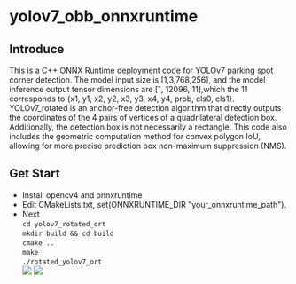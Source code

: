 # yolov7_obb_onnxruntime
## Introduce
This is a C++ ONNX Runtime deployment code for YOLOv7 parking spot corner detection. The model input size is [1,3,768,256], and the model inference output tensor dimensions are [1, 12096, 11],which the 11 corresponds to {x1, y1, x2, y2, x3, y3, x4, y4, prob, cls0, cls1}. YOLOv7_rotated is an anchor-free detection algorithm that directly outputs the coordinates of the 4 pairs of vertices of a quadrilateral detection box. Additionally, the detection box is not necessarily a rectangle. This code also includes the geometric computation method for convex polygon IoU, allowing for more precise prediction box non-maximum suppression (NMS).

## Get Start
* Install  opencv4 and onnxruntime
* Edit CMakeLists.txt, set(ONNXRUNTIME_DIR "your_onnxruntime_path").
* Next <br>`cd yolov7_rotated_ort` <br>`mkdir build && cd build` <br>`cmake ..`<br>`make`<br>`./rotated_yolov7_ort`<br>
![](https://github.com/zhang324-L/yolov7_obb_onnxruntime/blob/main/yolov7_rotated_ort/yolov7images/img1.jpg) ![](https://github.com/zhang324-L/yolov7_obb_onnxruntime/blob/main/yolov7_rotated_ort/yolov7images/img2.jpg) 
